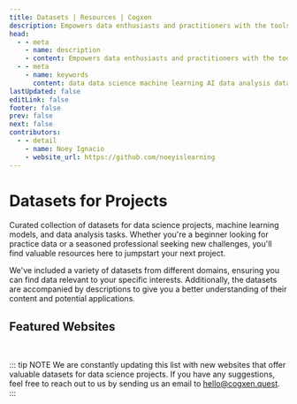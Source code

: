 ```yaml
---
title: Datasets | Resources | Cogxen
description: Empowers data enthusiasts and practitioners with the tools and knowledge to unlock the potential of data.
head:
  - - meta
    - name: description
    - content: Empowers data enthusiasts and practitioners with the tools and knowledge to unlock the potential of data.
  - - meta
    - name: keywords
      content: data data science machine learning AI data analysis data-driven data enthusiasts data practitioners
lastUpdated: false
editLink: false
footer: false
prev: false
next: false
contributors:
  - - detail
    - name: Noey Ignacio
    - website_url: https://github.com/noeyislearning
---
```


# Datasets for Projects

Curated collection of datasets for data science projects, machine learning models, and data analysis tasks. Whether you're a beginner looking for practice data or a seasoned professional seeking new challenges, you'll find valuable resources here to jumpstart your next project.

We've included a variety of datasets from different domains, ensuring you can find data relevant to your specific interests. Additionally, the datasets are accompanied by descriptions to give you a better understanding of their content and potential applications.

## Featured Websites

<div class="flex flex-col gap-4">
  <Card 
    title="Kaggle" 
    description="Resources for anyone interested in data science and machine learning,
 whether you're a beginner looking to learn or a seasoned professional looking to develop your skills further." 
    redirect_url="https://www.kaggle.com" 
    img_url="https://i.imgur.com/Zsd2eDX.png"
  />
  <Card 
    title="Tidy Tuesday" 
    description="Fun and educational way for people to develop their R skills in data manipulation and visualization, especially for those in the R for Data Science." 
    redirect_url="https://github.com/rfordatascience/tidytuesday/tree/master/data" 
    img_url="https://i.imgur.com/Qg2G6EP.png"
  />
  <Card 
    title="Google Dataset Search" 
    description="Resources for anyone looking for data to use in their projects.
 It offers a convenient way to explore the vast amount of data available online and can be a great starting point for your data discovery process." 
    redirect_url="https://datasetsearch.research.google.com/" 
    img_url="https://i.imgur.com/TONf4lD.png"
  />
</div>

<br />

::: tip NOTE
We are constantly updating this list with new websites that offer valuable datasets for data science projects. If you have any suggestions, feel free to reach out to us by sending us an email to [hello@cogxen.quest](mailto:hello@cogxen.quest).
:::
